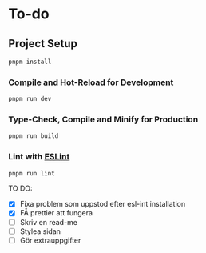 # To-do


## Project Setup

```sh
pnpm install
```

### Compile and Hot-Reload for Development

```sh
pnpm run dev
```

### Type-Check, Compile and Minify for Production

```sh
pnpm run build
```

### Lint with [ESLint](https://eslint.org/)

```sh
pnpm run lint
```




TO DO: 
- [x] Fixa problem som uppstod efter esl-int installation
- [x] FÅ prettier att fungera 
- [ ] Skriv en read-me 
- [ ] Stylea sidan
- [ ] Gör extrauppgifter
